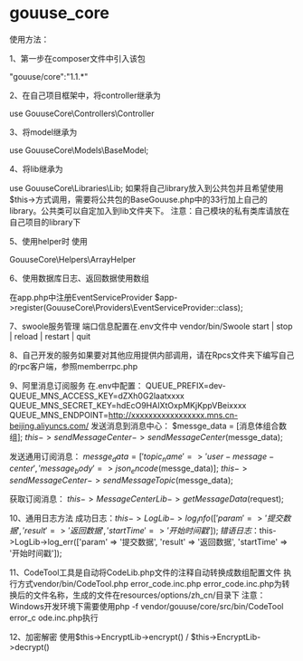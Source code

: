 # gouuse_core

使用方法：

1、第一步在composer文件中引入该包

"gouuse/core":"1.1.*"


2、在自己项目框架中，将controller继承为

use GouuseCore\Controllers\Controller

3、将model继承为

use GouuseCore\Models\BaseModel;

4、将lib继承为

use GouuseCore\Libraries\Lib;
如果将自己library放入到公共包并且希望使用$this->方式调用，需要将公共包的BaseGouuse.php中的33行加上自己的library。公共类可以自定加入到lib文件夹下。
注意：自己模块的私有类库请放在自己项目的library下

5、使用helper时 使用

GouuseCore\Helpers\ArrayHelper

6、使用数据库日志、返回数据使用数组

在app.php中注册EventServiceProvider
$app->register(GouuseCore\Providers\EventServiceProvider::class);

7、swoole服务管理
端口信息配置在.env文件中
vendor/bin/Swoole start | stop | reload | restart | quit
 
8、自己开发的服务如果要对其他应用提供内部调用，请在Rpcs文件夹下编写自己的rpc客户端，参照memberrpc.php

9、阿里消息订阅服务
在.env中配置：
QUEUE_PREFIX=dev-
QUEUE_MNS_ACCESS_KEY=dZXh0G2laatxxxx
QUEUE_MNS_SECRET_KEY=hdEcO9HAIXtOxpMKjKppVBeixxxx
QUEUE_MNS_ENDPOINT=http://xxxxxxxxxxxxxxxxx.mns.cn-beijing.aliyuncs.com/
发送消息到消息中心：
$messge_data = [消息体组合数组];
$this->sendMessageCenter->sendMessageCenter($messge_data);

发送通用订阅消息：
$messge_data = ['topic_name' => 'user-message-center', 'message_body' => json_encode($messge_data)];
$this->sendMessageCenter->sendMessageTopic($messge_data);


获取订阅消息：
$this->MessageCenterLib->getMessageData($request);

10、通用日志方法
成功日志：$this->LogLib->log_info(['param' => '提交数据', 'result' => '返回数据', 'startTime' => '开始时间戳']);
错语日志：$this->LogLib->log_err(['param' => '提交数据', 'result' => '返回数据', 'startTime' => '开始时间戳']);

11、CodeTool工具是自动将CodeLib.php文件的注释自动转换成数组配置文件
执行方式vendor/bin/CodeTool.php error_code.inc.php
error_code.inc.php为转换后的文件名称，生成的文件在resources/options/zh_cn/目录下
注意：Windows开发环境下需要使用php -f vendor/gouuse/core/src/bin/CodeTool error_c
ode.inc.php执行

12、加密解密
使用$this->EncryptLib->encrypt() / $this->EncryptLib->decrypt()
